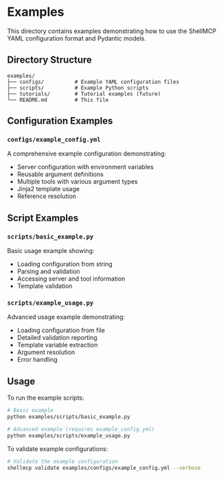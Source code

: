 # Examples

This directory contains examples demonstrating how to use the ShellMCP YAML configuration format and Pydantic models.

## Directory Structure

```
examples/
├── configs/          # Example YAML configuration files
├── scripts/          # Example Python scripts
├── tutorials/        # Tutorial examples (future)
└── README.md         # This file
```

## Configuration Examples

### `configs/example_config.yml`
A comprehensive example configuration demonstrating:
- Server configuration with environment variables
- Reusable argument definitions
- Multiple tools with various argument types
- Jinja2 template usage
- Reference resolution

## Script Examples

### `scripts/basic_example.py`
Basic usage example showing:
- Loading configuration from string
- Parsing and validation
- Accessing server and tool information
- Template validation

### `scripts/example_usage.py`
Advanced usage example demonstrating:
- Loading configuration from file
- Detailed validation reporting
- Template variable extraction
- Argument resolution
- Error handling

## Usage

To run the example scripts:

```bash
# Basic example
python examples/scripts/basic_example.py

# Advanced example (requires example_config.yml)
python examples/scripts/example_usage.py
```

To validate example configurations:

```bash
# Validate the example configuration
shellmcp validate examples/configs/example_config.yml --verbose
```